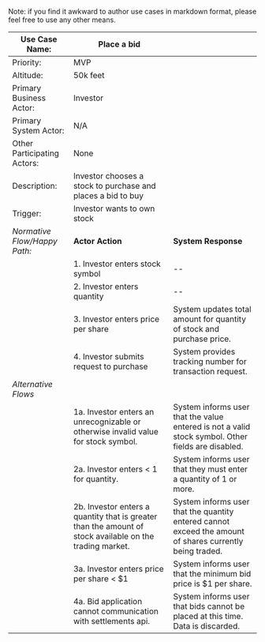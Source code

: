 Note:  if you find it awkward to author use cases in markdown format, please feel free to use any other means.

| Use Case Name: | Place a bid|  |
|----------------|------------|---|
| Priority: | MVP| |
| Altitude: | 50k feet| |
| Primary Business Actor: | Investor | |
| Primary System Actor: | N/A | |
| Other Participating Actors: | None | |
| Description: | Investor chooses a stock to purchase and places a bid to buy | |
| Trigger: | Investor wants to own stock | |
| *Normative Flow/Happy Path:* | **Actor Action** | **System Response** |
| | 1.  Investor enters stock symbol | -- | 
| | 2.  Investor enters quantity | --|
| | 3.  Investor enters price per share | System updates total amount for quantity of stock and purchase price. |
| | 4.  Investor submits request to purchase | System provides tracking number for transaction request. |
| *Alternative Flows* |
| | 1a.  Investor enters an unrecognizable or otherwise invalid value for stock symbol. | System informs user that the value entered is not a valid stock symbol. Other fields are disabled. |
| | 2a.  Investor enters < 1 for quantity. | System informs user that they must enter a quantity of 1 or more. | 
| | 2b.  Investor enters a quantity that is greater than the amount of stock available on the trading market. | System informs user that the quantity entered cannot exceed the amount of shares currently being traded. |
| | 3a.  Investor enters price per share < $1 | System informs user that the minimum bid price is $1 per share. | 
| | 4a.  Bid application cannot communication with settlements api. | System informs user that bids cannot be placed at this time.  Data is discarded. |

